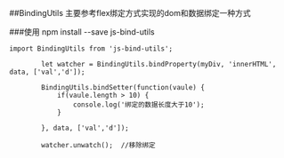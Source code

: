 ##BindingUtils
主要参考flex绑定方式实现的dom和数据绑定一种方式

###使用
npm install --save js-bind-utils

```
import BindingUtils from 'js-bind-utils';
		
		let watcher = BindingUtils.bindProperty(myDiv, 'innerHTML', data, ['val','d']);
		                
		BindingUtils.bindSetter(function(vaule) {
            if(vaule.length > 10) {
                console.log('绑定的数据长度大于10');
            }

        }, data, ['val','d']);
        
        watcher.unwatch();  //移除绑定
```
